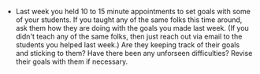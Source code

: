 * Last week you held 10 to 15 minute appointments to set goals with some of your students. If you taught any of the same folks this time around, ask them how they are doing with the goals you made last week. (If you didn't teach any of the same folks, then just reach out via email to the students you helped last week.) Are they keeping track of their goals and sticking to them? Have there been any unforseen difficulties? Revise their goals with them if necessary.
